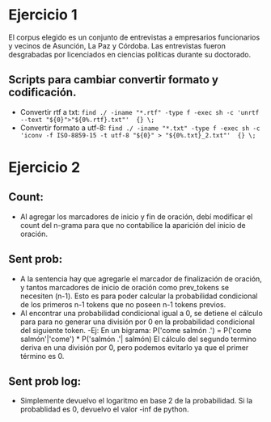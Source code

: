# Ejercicio 1

El corpus elegido es un conjunto de entrevistas a empresarios funcionarios y vecinos
de Asunción, La Paz y Córdoba. Las entrevistas fueron desgrabadas por licenciados en
ciencias políticas durante su doctorado.

## Scripts para cambiar convertir formato y codificación.
+ Convertir rtf a txt: `find ./ -iname "*.rtf" -type f -exec sh -c 'unrtf --text "${0}">"${0%.rtf}.txt"'  {} \;`
+ Convertir formato a utf-8: `find ./ -iname "*.txt" -type f -exec sh -c 'iconv -f ISO-8859-15 -t utf-8 "${0}" > "${0%.txt}_2.txt"'  {} \;`


# Ejercicio 2

## Count: 
+ Al agregar los marcadores de inicio y fin de oración, 
debí modificar el count del n-grama para que no contabilice 
la aparición del inicio de oración.

## Sent prob:
+ A la sentencia hay que agregarle el marcador de finalización de oración,
 y tantos marcadores de inicio de oración como prev_tokens se necesiten (n-1).
 Esto es para poder calcular la probabilidad condicional de los primeros n-1 tokens
 que no poseen n-1 tokens previos.
+ Al encontrar una probabilidad condicional igual a 0, se detiene el cálculo para
para no generar una división por 0 en la probabilidad condicional del siguiente token.
    -Ej: En un bigrama: 
    P('come salmón .') = P('come salmón'|'come') * P('salmón .'| salmón)
    El cálculo del segundo termino deriva en una división por 0, pero podemos evitarlo ya que
    el primer término es 0.

## Sent prob log:
+ Simplemente devuelvo el logaritmo en base 2 de la probabilidad. Si la probablidad es 0, devuelvo el valor -inf de python.